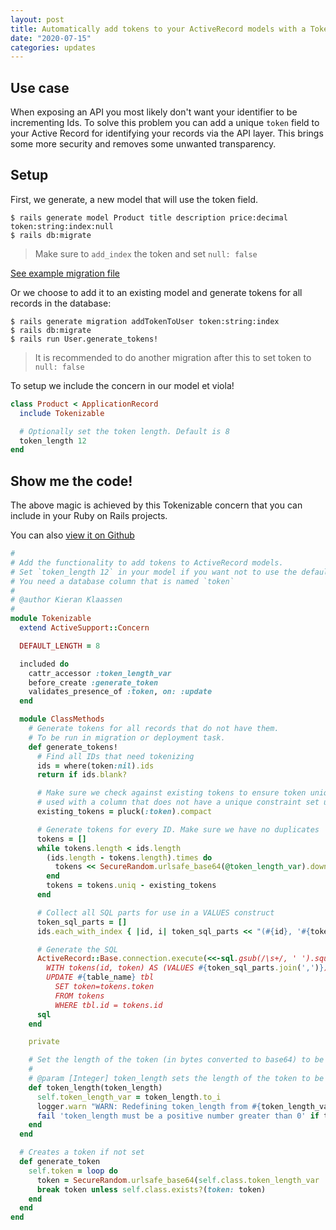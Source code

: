 ```yaml
---
layout: post
title: Automatically add tokens to your ActiveRecord models with a Tokenizable concern
date: "2020-07-15"
categories: updates
---
```


## Use case

When exposing an API you most likely don't want your identifier to be incrementing Ids. To solve this problem you can
add a unique `token` field to your Active Record for identifying your records via the API layer. This brings some more
security and removes some unwanted transparency.

## Setup

First, we generate, a new model that will use the token field.

```shell
$ rails generate model Product title description price:decimal token:string:index:null
$ rails db:migrate
```

> Make sure to `add_index` the token and set `null: false`

[See example migration file](https://github.com/kieranklaassen/tokenizable-example/blob/master/db/migrate/20200715134857_create_products.rb)

Or we choose to add it to an existing model and generate tokens for all records in the database:

```shell
$ rails generate migration addTokenToUser token:string:index
$ rails db:migrate
$ rails run User.generate_tokens!
```

> It is recommended to do another migration after this to set token to `null: false`

To setup we include the concern in our model et viola!

```ruby
class Product < ApplicationRecord
  include Tokenizable

  # Optionally set the token length. Default is 8
  token_length 12
end
```

## Show me the code!

The above magic is achieved by this Tokenizable concern that you can include in your Ruby on Rails projects.

You can also
[view it on Github](https://github.com/kieranklaassen/tokenizable-example/blob/master/app/models/concerns/tokenizable.rb)

```ruby
#
# Add the functionality to add tokens to ActiveRecord models.
# Set `token_length 12` in your model if you want not to use the default after including the conern
# You need a database column that is named `token`
#
# @author Kieran Klaassen
#
module Tokenizable
  extend ActiveSupport::Concern

  DEFAULT_LENGTH = 8

  included do
    cattr_accessor :token_length_var
    before_create :generate_token
    validates_presence_of :token, on: :update
  end

  module ClassMethods
    # Generate tokens for all records that do not have them.
    # To be run in migration or deployment task.
    def generate_tokens!
      # Find all IDs that need tokenizing
      ids = where(token:nil).ids
      return if ids.blank?

      # Make sure we check against existing tokens to ensure token uniqueness in case Tokenizable is
      # used with a column that does not have a unique constraint set up
      existing_tokens = pluck(:token).compact

      # Generate tokens for every ID. Make sure we have no duplicates
      tokens = []
      while tokens.length < ids.length
        (ids.length - tokens.length).times do
          tokens << SecureRandom.urlsafe_base64(@token_length_var).downcase
        end
        tokens = tokens.uniq - existing_tokens
      end

      # Collect all SQL parts for use in a VALUES construct
      token_sql_parts = []
      ids.each_with_index { |id, i| token_sql_parts << "(#{id}, '#{tokens[i]}')" }

      # Generate the SQL
      ActiveRecord::Base.connection.execute(<<-sql.gsub(/\s+/, ' ').squish)
        WITH tokens(id, token) AS (VALUES #{token_sql_parts.join(',')})
        UPDATE #{table_name} tbl
          SET token=tokens.token
          FROM tokens
          WHERE tbl.id = tokens.id
      sql
    end

    private

    # Set the length of the token (in bytes converted to base64) to be generated
    #
    # @param [Integer] token_length sets the length of the token to be generated
    def token_length(token_length)
      self.token_length_var = token_length.to_i
      logger.warn "WARN: Redefining token_length from #{token_length_var} to #{token_length}" if token_length_var
      fail 'token_length must be a positive number greater than 0' if token_length_var < 1
    end
  end

  # Creates a token if not set
  def generate_token
    self.token = loop do
      token = SecureRandom.urlsafe_base64(self.class.token_length_var || DEFAULT_LENGTH).downcase
      break token unless self.class.exists?(token: token)
    end
  end
end
```
